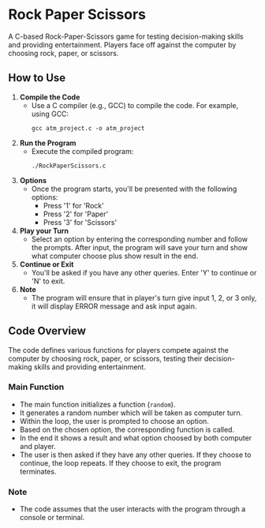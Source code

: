 # Rock Paper Scissors

A C-based Rock-Paper-Scissors game for testing decision-making skills and providing entertainment. Players face off against the computer by choosing rock, paper, or scissors.

## How to Use

1. **Compile the Code**
   - Use a C compiler (e.g., GCC) to compile the code. For example, using GCC:
     ```
     gcc atm_project.c -o atm_project
     ```
2. **Run the Program**
   - Execute the compiled program:
     ```
     ./RockPaperScissors.c
     ```
3. **Options**
   - Once the program starts, you'll be presented with the following options:
     - Press '1' for 'Rock'
     - Press '2' for 'Paper'
     - Press '3' for 'Scissors'
4. **Play your Turn**
   - Select an option by entering the corresponding number and follow the prompts. After input, the program will save your turn and show what computer choose plus show result in the end.
5. **Continue or Exit**
   - You'll be asked if you have any other queries. Enter 'Y' to continue or 'N' to exit.
6. **Note**
   - The program will ensure that in player's turn give input 1, 2, or 3 only, it will display ERROR message and ask input again.
## Code Overview
The code defines various functions for players compete against the computer by choosing rock, paper, or scissors, testing their decision-making skills and providing entertainment.
### Main Function
- The main function initializes a function (`random`).
- It generates a random number which will be taken as computer turn.
- Within the loop, the user is prompted to choose an option.
- Based on the chosen option, the corresponding function is called.
- In the end it shows a result and what option choosed by both computer and player.
- The user is then asked if they have any other queries. If they choose to continue, the loop repeats. If they choose to exit, the program terminates.
### Note
- The code assumes that the user interacts with the program through a console or terminal.
